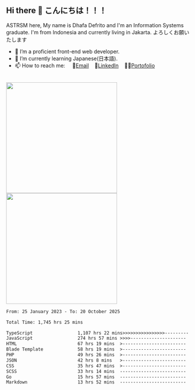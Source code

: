 ## Hi there 👋 こんにちは！！！
ASTRSM here, My name is Dhafa Defrito and I'm an Information Systems graduate. I'm from Indonesia and currently living in Jakarta. よろしくお願いたします

- 🔭 I’m a proficient front-end web developer.
- 🌱 I’m currently learning Japanese(日本語).
- 📫 How to reach me: &nbsp;&nbsp;&nbsp;&nbsp;📧[Email](ddefrito@gmail.com)&nbsp;&nbsp;&nbsp;&nbsp;💼[LinkedIn](https://www.linkedin.com/in/dhafad)&nbsp;&nbsp;&nbsp;&nbsp;👨‍🎨[Portofolio](https://ddefrito.vercel.app/)

<br>

<div align="left">
  <img src="https://media1.tenor.com/m/F96DSPtSiSgAAAAd/isekaijoucho-kamitsubaki.gif" height="300" />
	<a href="https://last.fm/user/nerumaeni"><img src="https://lastfm-recently-played.vercel.app/api?user=nerumaeni&count=5" height="300" /></a>
</div=

<!--START_SECTION:waka-->

```txt
From: 25 January 2023 - To: 20 October 2025

Total Time: 1,745 hrs 25 mins

TypeScript                 1,107 hrs 22 mins>>>>>>>>>>>>>>>>---------   63.44 %
JavaScript                 274 hrs 57 mins >>>>---------------------   15.75 %
HTML                       67 hrs 19 mins  >------------------------   03.86 %
Blade Template             58 hrs 19 mins  >------------------------   03.34 %
PHP                        49 hrs 26 mins  >------------------------   02.83 %
JSON                       42 hrs 8 mins   >------------------------   02.41 %
CSS                        35 hrs 47 mins  >------------------------   02.05 %
SCSS                       33 hrs 14 mins  -------------------------   01.90 %
Go                         15 hrs 57 mins  -------------------------   00.91 %
Markdown                   13 hrs 52 mins  -------------------------   00.80 %
```

<!--END_SECTION:waka-->
